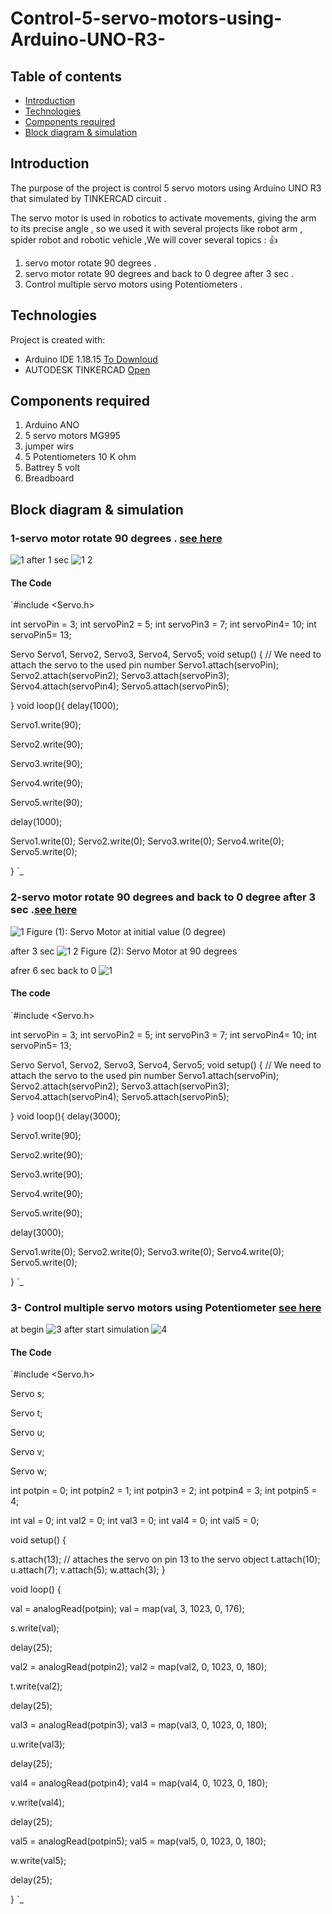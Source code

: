 
# Control-5-servo-motors-using-Arduino-UNO-R3-

## Table of contents
* [Introduction](#Introduction)
* [Technologies](#technologies)
* [Components required](#Components-required)
* [Block diagram & simulation ](#Block-diagram-&-simulation)


## Introduction
The purpose of the project is  control 5 servo motors using Arduino UNO R3 that simulated by TINKERCAD circuit .

The servo motor is used in robotics to activate movements, giving the arm to its precise angle , so we used it with several projects like robot arm , spider robot and  robotic vehicle ,We will cover several topics : 👍 
 1. servo motor rotate 90 degrees .
 2. servo motor rotate 90 degrees and back to 0 degree after 3 sec .
 3. Control multiple servo motors using Potentiometers .

## Technologies
Project is created with:
* Arduino IDE 1.18.15 [To Downloud](https://www.arduino.cc/en/software)
* AUTODESK TINKERCAD [Open](https://www.tinkercad.com/)
	
## Components required
1. Arduino ANO
2. 5 servo motors MG995
3. jumper wirs
4. 5 Potentiometers 10 K ohm 
5. Battrey  5 volt
6. Breadboard

## Block diagram & simulation
### 1-servo motor rotate 90 degrees . [see here](https://www.tinkercad.com/things/gbEAiV1jBww-task-12-/editel?sharecode=BJKBPih72RmLoE9rHIyFUbfSYzqZ60Z83fKnogQJ0Lg)

![1](https://user-images.githubusercontent.com/64277741/122782880-c02eb000-d2b9-11eb-8eb7-d6fee3be6355.PNG)
after 1 sec
![1 2](https://user-images.githubusercontent.com/64277741/122783332-24ea0a80-d2ba-11eb-81ef-cee1f5e9950c.PNG)
#### The Code 
`#include <Servo.h> 
 
int servoPin = 3;
int servoPin2 = 5;
int servoPin3 = 7;
int servoPin4= 10;
int servoPin5= 13;


 Servo Servo1, Servo2, Servo3, Servo4, Servo5;
void setup() { 
   // We need to attach the servo to the used pin number 
   Servo1.attach(servoPin); 
Servo2.attach(servoPin2);
Servo3.attach(servoPin3); 
Servo4.attach(servoPin4);
Servo5.attach(servoPin5); 
 
}
void loop(){ 
delay(1000); 
  
Servo1.write(90); 
   
Servo2.write(90); 
    
Servo3.write(90); 
   

Servo4.write(90); 


Servo5.write(90); 
  
delay(1000);
  
Servo1.write(0);
Servo2.write(0);
Servo3.write(0);
Servo4.write(0);
Servo5.write(0);




}
`_

### 2-servo motor rotate 90 degrees and back to 0 degree after 3 sec .[see here ](https://www.tinkercad.com/things/gbPPDKDpC4S-task-12-servo-motor-0-90/editel?sharecode=F5nGzvf_Q4hBc8hK6pDw1buUxTyYmv8P1hEopJZUgGc)
![1](https://user-images.githubusercontent.com/64277741/122786121-a5116f80-d2bc-11eb-9a95-e5d2b8a3b9ab.PNG)
					Figure (1): Servo Motor at initial value (0 degree)
					
after 3 sec ![1 2](https://user-images.githubusercontent.com/64277741/122786155-ae9ad780-d2bc-11eb-8f7c-c81f11a682b0.PNG)
					Figure (2): Servo Motor at 90 degrees
					
afrer 6 sec back to 0 ![1](https://user-images.githubusercontent.com/64277741/122786121-a5116f80-d2bc-11eb-9a95-e5d2b8a3b9ab.PNG)
#### The code 
`#include <Servo.h> 
 
int servoPin = 3;
int servoPin2 = 5;
int servoPin3 = 7;
int servoPin4= 10;
int servoPin5= 13;


 Servo Servo1, Servo2, Servo3, Servo4, Servo5;
void setup() { 
   // We need to attach the servo to the used pin number 
   Servo1.attach(servoPin); 
Servo2.attach(servoPin2);
Servo3.attach(servoPin3); 
Servo4.attach(servoPin4);
Servo5.attach(servoPin5); 
 
}
void loop(){ 
delay(3000); 
  
Servo1.write(90); 
   
Servo2.write(90); 
    
Servo3.write(90); 
   

Servo4.write(90); 


Servo5.write(90); 
  
delay(3000);
  
Servo1.write(0);
Servo2.write(0);
Servo3.write(0);
Servo4.write(0);
Servo5.write(0);




}
`_


### 3- Control multiple servo motors using Potentiometer [see here](https://www.tinkercad.com/things/jBKW8pofJhZ-task-3-control-servo-motor-using-potentiometer/editel?sharecode=FqY5TjQ9On_IY1DgVje0gg_ci8Gl3PQnv6i9iKbzVOA)
at begin
![3](https://user-images.githubusercontent.com/64277741/122786908-75169c00-d2bd-11eb-9624-60cee51a1ea6.PNG)
after start simulation ![4](https://user-images.githubusercontent.com/64277741/122787141-b3ac5680-d2bd-11eb-97f9-08a8c668f9b1.PNG)
#### The Code 
`#include <Servo.h>

Servo s;

Servo t;

Servo u;

Servo v;

Servo w;



int potpin = 0;
int potpin2 = 1;
int potpin3 = 2;
int potpin4 = 3;
int potpin5 = 4;

int val = 0;
int val2 = 0;
int val3 = 0;
int val4 = 0;
int val5 = 0;


void setup()
{

  s.attach(13);  // attaches the servo on pin 13 to the servo object
  t.attach(10);
  u.attach(7);
  v.attach(5);
  w.attach(3);
}

void loop()
{

val = analogRead(potpin);
val = map(val, 3, 1023, 0, 176);

s.write(val);

delay(25);

val2 = analogRead(potpin2);
val2 = map(val2, 0, 1023, 0, 180);

t.write(val2);

delay(25);

val3 = analogRead(potpin3);
val3 = map(val3, 0, 1023, 0, 180);

u.write(val3);

delay(25);

val4 = analogRead(potpin4);
val4 = map(val4, 0, 1023, 0, 180);

v.write(val4);

delay(25);

val5 = analogRead(potpin5);
val5 = map(val5, 0, 1023, 0, 180);

w.write(val5);

delay(25);

}
`_
